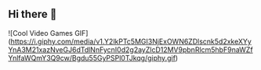 ## Hi there 👋


![Cool Video Games GIF] (https://i.giphy.com/media/v1.Y2lkPTc5MGI3NjExOWN6ZDlscnk5d2xkeXYyYnA3M21xazNveGJ6dTdlNnFycnI0d2g2ayZlcD12MV9pbnRlcm5hbF9naWZfYnlfaWQmY3Q9cw/Bgdu55GyPSPl0TJkqg/giphy.gif)


<!--
**KokiriKiddo/KokiriKiddo** is a ✨ _special_ ✨ repository because its `README.md` (this file) appears on your GitHub profile.

Here are some ideas to get you started:

- 🔭 I’m currently working on ...
- 🌱 I’m currently learning ...
- 👯 I’m looking to collaborate on ...
- 🤔 I’m looking for help with ...
- 💬 Ask me about ...
- 📫 How to reach me: ...
- 😄 Pronouns: ...
- ⚡ Fun fact: ...
-->
